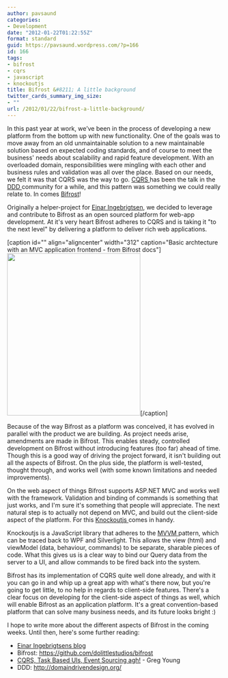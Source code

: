```yaml
---
author: pavsaund
categories:
- Development
date: "2012-01-22T01:22:55Z"
format: standard
guid: https://pavsaund.wordpress.com/?p=166
id: 166
tags:
- bifrost
- cqrs
- javascript
- knockoutjs
title: Bifrost &#8211; A little background
twitter_cards_summary_img_size:
- ""
url: /2012/01/22/bifrost-a-little-background/
---
```


In this past year at work, we’ve been in the process of developing a new platform from the bottom up with new functionality. One of the goals was to move away from an old unmaintainable solution to a new maintainable solution based on expected coding standards, and of course to meet the business' needs about scalability and rapid feature development. With an overloaded domain, responsibilities were mingling with each other and business rules and validation was all over the place. Based on our needs, we felt it was that CQRS was the way to go. <a href="http://en.wikipedia.org/wiki/CQRS">CQRS </a>has been the talk in the <a href="http://en.wikipedia.org/wiki/Domain_driven_design">DDD </a>community for a while, and this pattern was something we could really relate to. In comes <a href="https://github.com/dolittlestudios/bifrost">Bifrost</a>!

Originally a helper-project for <a href="http://www.ingebrigtsen.info/">Einar Ingebrigtsen</a>, we decided to leverage and contribute to Bifrost as an open sourced platform for web-app development. At it's very heart Bifrost adheres to CQRS and is taking it "to the next level" by delivering a platform to deliver rich web applications.

[caption id="" align="aligncenter" width="312" caption="Basic archtecture with an MVC application frontend - from Bifrost docs"]<a title="CQRS Overview, based on a MVC application" href="http://www.ingebrigtsen.info/Bifrost/documentation/Overview.html"><img src="http://www.ingebrigtsen.info/Bifrost/documentation/Figures/CQRS_Overview.png" alt="" width="312" height="379" /></a>[/caption]

Because of the way Bifrost as a platform was conceived, it has evolved in parallel with the product we are building. As project needs arise, amendments are made in Bifrost. This enables steady, controlled development on Bifrost without introducing features (too far) ahead of time. Though this is a good way of driving the project forward, it isn't building out all the aspects of Bifrost. On the plus side, the platform is well-tested, thought through, and works well (with some known limitations and needed improvements).

On the web aspect of things Bifrost supports ASP.NET MVC and works well with the framework. Validation and binding of commands is something that just works, and I'm sure it's something that people will appreciate. The next natural step is to actually not depend on MVC, and build out the client-side aspect of the platform. For this <a href="http://knockoutjs.com">Knockoutjs </a>comes in handy.

Knockoutjs is a JavaScript library that adheres to the <a title="MVVM" href="http://en.wikipedia.org/wiki/Model_View_ViewModel">MVVM </a>pattern, which can be traced back to WPF and Silverlight. This allows the view (html) and viewModel (data, behaviour, commands) to be separate, sharable pieces of code. What this gives us is a clear way to bind our Query data from the server to a UI, and allow commands to be fired back into the system.

Bifrost has its implementation of CQRS quite well done already, and with it  you can go in and whip up a great app with what's there now, but you're going to get little, to no help in regards to client-side features. There's a clear focus on developing for the client-side aspect of things as well, which will enable Bifrost as an application platform. It's a great convention-based platform that can solve many business needs, and its future looks bright :)

I hope to write more about the different aspects of Bifrost in the coming weeks. Until then, here's some further reading:
<ul>
	<li><a href="http://www.ingebrigtsen.info/">Einar Ingebrigtsens blog</a></li>
	<li>Bifrost:  <a href="https://github.com/dolittlestudios/bifrost">https://github.com/dolittlestudios/bifrost</a></li>
	<li><a href="http://codebetter.com/gregyoung/2010/02/16/cqrs-task-based-uis-event-sourcing-agh/">CQRS, Task Based UIs, Event Sourcing agh!</a> - Greg Young</li>
	<li>DDD: <a href="http://domaindrivendesign.org/">http://domaindrivendesign.org/</a></li>
</ul>